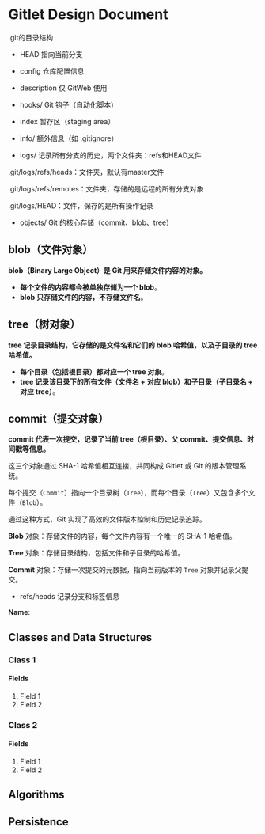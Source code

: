 # Gitlet Design Document
.git的目录结构
- HEAD	指向当前分支
- config	仓库配置信息
- description	仅 GitWeb 使用
- hooks/	Git 钩子（自动化脚本）
- index	暂存区（staging area）

- info/	额外信息（如 .gitignore）

- logs/	记录所有分支的历史，两个文件夹：refs和HEAD文件

.git/logs/refs/heads：文件夹，默认有master文件

.git/logs/refs/remotes：文件夹，存储的是远程的所有分支对象

.git/logs/HEAD：文件，保存的是所有操作记录

- objects/	Git 的核心存储（commit、blob、tree）

## **blob（文件对象）**

**blob（Binary Large Object）是 Git 用来存储文件内容的对象。**

- **每个文件的内容都会被单独存储为一个 blob**。
- **blob 只存储文件的内容，不存储文件名**。

## **tree（树对象）**

**tree 记录目录结构，它存储的是文件名和它们的 blob 哈希值，以及子目录的 tree 哈希值。**

- **每个目录（包括根目录）都对应一个 tree 对象**。
- **tree 记录该目录下的所有文件（文件名 + 对应 blob）和子目录（子目录名 + 对应 tree）**。

## **commit（提交对象）**

**commit 代表一次提交，记录了当前 tree（根目录）、父 commit、提交信息、时间戳等信息。**



这三个对象通过 SHA-1 哈希值相互连接，共同构成 Gitlet 或 Git 的版本管理系统。

每个提交（`Commit`）指向一个目录树（`Tree`），而每个目录（`Tree`）又包含多个文件（`Blob`）。

通过这种方式，Git 实现了高效的文件版本控制和历史记录追踪。

**Blob** 对象：存储文件的内容，每个文件内容有一个唯一的 SHA-1 哈希值。

**Tree** 对象：存储目录结构，包括文件和子目录的哈希值。

**Commit** 对象：存储一次提交的元数据，指向当前版本的 `Tree` 对象并记录父提交。

- refs/heads	记录分支和标签信息

**Name**:

## Classes and Data Structures

### Class 1

#### Fields

1. Field 1
2. Field 2


### Class 2

#### Fields

1. Field 1
2. Field 2


## Algorithms

## Persistence

